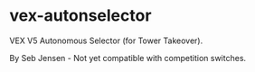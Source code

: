 # vex-autonselector
VEX V5 Autonomous Selector (for Tower Takeover).

By Seb Jensen - Not yet compatible with competition switches.
